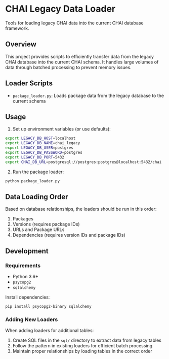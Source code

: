 # CHAI Legacy Data Loader

Tools for loading legacy CHAI data into the current CHAI database framework.

## Overview

This project provides scripts to efficiently transfer data from the legacy CHAI database into the current CHAI schema. It handles large volumes of data through batched processing to prevent memory issues.

## Loader Scripts

- `package_loader.py`: Loads package data from the legacy database to the current schema

## Usage

1. Set up environment variables (or use defaults):

```bash
export LEGACY_DB_HOST=localhost
export LEGACY_DB_NAME=chai_legacy
export LEGACY_DB_USER=postgres
export LEGACY_DB_PASSWORD=postgres
export LEGACY_DB_PORT=5432
export CHAI_DB_URL=postgresql://postgres:postgres@localhost:5432/chai
```

2. Run the package loader:

```bash
python package_loader.py
```

## Data Loading Order

Based on database relationships, the loaders should be run in this order:

1. Packages
2. Versions (requires package IDs)
3. URLs and Package URLs
4. Dependencies (requires version IDs and package IDs)

## Development

### Requirements

- Python 3.6+
- `psycopg2`
- `sqlalchemy`

Install dependencies:

```bash
pip install psycopg2-binary sqlalchemy
```

### Adding New Loaders

When adding loaders for additional tables:

1. Create SQL files in the `sql/` directory to extract data from legacy tables
2. Follow the pattern in existing loaders for efficient batch processing
3. Maintain proper relationships by loading tables in the correct order
